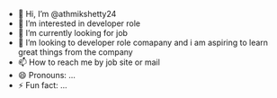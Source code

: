 - 👋 Hi, I’m @athmikshetty24
- 👀 I’m interested in developer role
- 🌱 I’m currently looking for job
- 💞️ I’m looking to developer role comapany and i am aspiring to learn great things from the company
- 📫 How to reach me by job site or mail 
- 😄 Pronouns: ...
- ⚡ Fun fact: ...

<!---
athmikshetty24/athmikshetty24 is a ✨ special ✨ repository because its `README.md` (this file) appears on your GitHub profile.
You can click the Preview link to take a look at your changes.
--->
